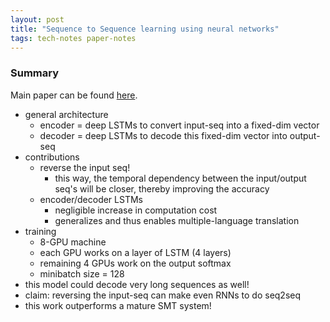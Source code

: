 ```yaml
---
layout: post
title: "Sequence to Sequence learning using neural networks"
tags: tech-notes paper-notes
---
```


### Summary
Main paper can be found [here](https://arxiv.org/pdf/1409.3215).

- general architecture
  - encoder = deep LSTMs to convert input-seq into a fixed-dim vector
  - decoder = deep LSTMs to decode this fixed-dim vector into output-seq
- contributions
  - reverse the input seq!
    - this way, the temporal dependency between the input/output seq's
      will be closer, thereby improving the accuracy
  - encoder/decoder LSTMs
    - negligible increase in computation cost
    - generalizes and thus enables multiple-language translation
- training
  - 8-GPU machine
  - each GPU works on a layer of LSTM (4 layers)
  - remaining 4 GPUs work on the output softmax
  - minibatch size = 128
- this model could decode very long sequences as well!
- claim: reversing the input-seq can make even RNNs to do seq2seq
- this work outperforms a mature SMT system!
